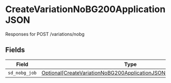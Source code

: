 # CreateVariationNoBG200ApplicationJSON

Responses for POST /variations/nobg


## Fields

| Field                                                                                                                                                   | Type                                                                                                                                                    | Required                                                                                                                                                | Description                                                                                                                                             |
| ------------------------------------------------------------------------------------------------------------------------------------------------------- | ------------------------------------------------------------------------------------------------------------------------------------------------------- | ------------------------------------------------------------------------------------------------------------------------------------------------------- | ------------------------------------------------------------------------------------------------------------------------------------------------------- |
| `sd_nobg_job`                                                                                                                                           | [Optional[CreateVariationNoBG200ApplicationJSONSDUpscaleJobOutput]](../../models/operations/createvariationnobg200applicationjsonsdupscalejoboutput.md) | :heavy_minus_sign:                                                                                                                                      | N/A                                                                                                                                                     |
